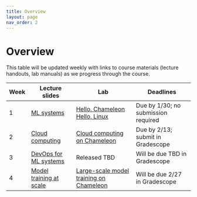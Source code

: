 ```yaml
---
title: Overview
layout: page
nav_order: 2
---
```


# Overview

This table will be updated weekly with links to course materials (lecture handouts, lab manuals) as we progress through the course.

<table><thead>
  <tr>
    <th>Week</th>
    <th>Lecture slides</th>
    <th>Lab</th>
    <th>Deadlines</th>
  </tr></thead>
<tbody>
  <tr>
    <td>1</td>
    <td><a href="https://link.excalidraw.com/p/readonly/UV8Ez1d9Tc1wLE5vIsLY">ML systems</a></td>
    <td><a href="https://teaching-on-testbeds.github.io/hello-chameleon">Hello, Chameleon</a> <br> <a href="https://teaching-on-testbeds.github.io/hello-linux/index-chi">Hello, Linux</a></td>
    <td>Due by 1/30; no submission required</td>
  </tr>
  <tr>
    <td>2</td>
    <td><a href="https://link.excalidraw.com/p/readonly/4lOcDZjTOcR0AUTrMck9">Cloud computing</a></td>
    <td><a href="https://teaching-on-testbeds.github.io/cloud-chi/">Cloud computing on Chameleon</a> </td>
    <td>Due by 2/13; submit in Gradescope</td>
  </tr>
  <tr>
    <td>3</td>
    <td><a href="https://link.excalidraw.com/p/readonly/xduAEWPqHPv6IqHAOACz">DevOps for ML systems</a></td>
    <td>Released TBD</td>
    <td>Will be due TBD in Gradescope</td>
  </tr>
  <tr>
    <td>4</td>
    <td><a href="https://link.excalidraw.com/p/readonly/zMwrCvRBneDGH71cqjxj">Model training at scale</a></td>
    <td><a href="https://teaching-on-testbeds.github.io/llm-chi/">Large-scale model training on Chameleon</a> </td>
    <td>Will be due 2/27 in Gradescope</td>
  </tr>

</tbody>
</table>





